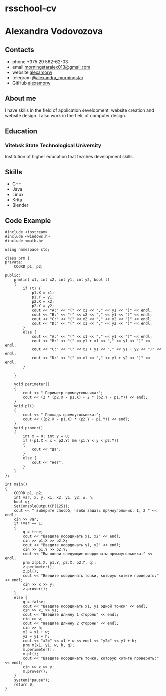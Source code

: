 # rsschool-cv

# Alexandra Vodovozova

## Contacts
- phone +375 29 562-62-03
- email [morningstaralex013@gmail.com](file:///run/user/1000/doc/1e2e52a0/index.html#)
- website [alexamorw](file:///run/user/1000/doc/1e2e52a0/index.html#)
- telegram [@alexandra_morningstar](file:///run/user/1000/doc/1e2e52a0/index.html#)
- GitHub [alexamorw]()

## About me
I have skills in the field of application development, website creation and website design. I also work in the field of computer design.

## Education
### Vitebsk State Technological University
Institution of higher education that teaches development skills.

## Skills

- C++
- Java
- Linux
- Krita
- Blender

## Code Example
```
#include <iostream>
#include <windows.h>
#include <math.h>

using namespace std;

class prm {
private:
    COORD p1, p2;

public:
    prm(int x1, int x2, int y1, int y2, bool t)
    {
        if (t) {
            p1.X = x1;
            p1.Y = y1;
            p2.X = x2;
            p2.Y = y2;
            cout << "A:" << "(" << x1 << "," << y1 << ")" << endl;
            cout << "B:" << "(" << x2 << "," << y1 << ")" << endl;
            cout << "C:" << "(" << x2 << "," << y2 << ")" << endl;
            cout << "D:" << "(" << x1 << "," << y2 << ")" << endl;
        }
        else {
            cout << "A:" << "(" << x1 << "," << y1 << ")" << endl;
            cout << "B:" << "(" << y1 + x1 << "," << y1 << ")" << endl;
            cout << "C:" << "(" << x1 + y1 << "," << y1 + y2 << ")" << endl;
            cout << "D:" << "(" << x1 << "," << y1 + y2 << ")" << endl;
        }

    }
   
    void perimeter()
    {
        cout << " Периметр прямоугольника:";
        cout << (2 * (p2.X - p1.X) + 2 * (p2.Y - p1.Y)) << endl;
    }
    void pl()
    {
        cout << " Площадь прямоугольника:";
        cout << ((p2.X - p1.X) * (p2.Y - p1.Y)) << endl;
    }
    void prover()
    {
        int x = 0; int y = 0;
        if ((p1.X < x < p2.Y) && (p1.Y < y < p2.Y))
        {
            cout << "да";
        }
        else {
            cout << "нeт";
        }
    }
};

int main()
{
    COORD p1, p2;
    int var, x, y, x1, x2, y1, y2, w, h;
    bool q;
    SetConsoleOutputCP(1251);
    cout << " выберите способ, чтобы задать прямоугольник: 1, 2 " << endl;
    cin >> var;
    if (var == 1)
    {
        q = true;
        cout << "Введите координаты x1, x2" << endl;
        cin >> p1.X >> p2.X;
        cout << "Введите координаты у1, у2" << endl;
        cin >> p1.Y >> p2.Y;
        cout << "Вы ввели следующие координаты прямоугольника:" << endl;
        prm z(p1.X, p1.Y, p2.X, p2.Y, q);
        z.perimeter();
        z.pl();
        cout << "Введите координаты точки, которую хотите проверить:" << endl;
        cin >> x >> y;
        z.prover();
    }
    else {
        q = false;
        cout << "Введите координаты x1, у1 одной точки" << endl;
        cin >> x1 >> y1;
        cout << "Введите длинну 1 стороны" << endl;
        cin >> w;
        cout << "введите длинну 2 стороны" << endl;
        cin >> h;
        x2 = x1 + w;
        y2 = y1 + h;
        cout << "x2=" << x1 + w << endl << "y2=" << y1 + h;
        prm m(x1, y1, w, h, q);
        m.perimeter();
        m.pl();
        cout << "Введите координаты точки, которую хотите проверить:" << endl;
        cin >> x >> y;
        m.prover();
    }
    system("pause");
    return 0;
}
````
```
